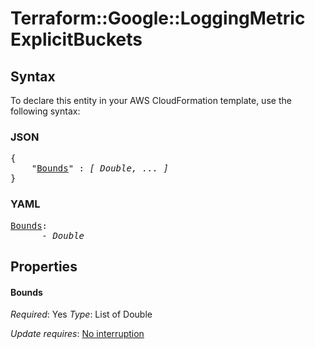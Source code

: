 # Terraform::Google::LoggingMetric ExplicitBuckets

## Syntax

To declare this entity in your AWS CloudFormation template, use the following syntax:

### JSON

<pre>
{
    "<a href="#bounds" title="Bounds">Bounds</a>" : <i>[ Double, ... ]</i>
}
</pre>

### YAML

<pre>
<a href="#bounds" title="Bounds">Bounds</a>: <i>
      - Double</i>
</pre>

## Properties

#### Bounds

_Required_: Yes
_Type_: List of Double

_Update requires_: [No interruption](https://docs.aws.amazon.com/AWSCloudFormation/latest/UserGuide/using-cfn-updating-stacks-update-behaviors.html#update-no-interrupt)

